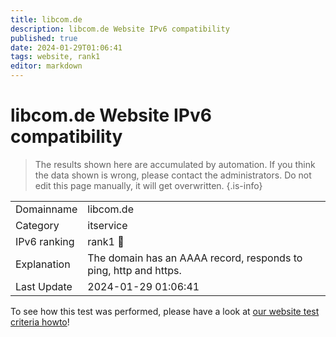 ```yaml
---
title: libcom.de
description: libcom.de Website IPv6 compatibility
published: true
date: 2024-01-29T01:06:41
tags: website, rank1
editor: markdown
---
```


# libcom.de Website IPv6 compatibility

> The results shown here are accumulated by automation. If you think the data shown is wrong, please contact the administrators. 
> Do not edit this page manually, it will get overwritten.
{.is-info}


|   |   |
| - | - |
| Domainname | libcom.de
| Category | itservice |
| IPv6 ranking | rank1 :1st_place_medal: |
| Explanation | The domain has an AAAA record, responds to ping, http and https. |
| Last Update | 2024-01-29 01:06:41 |

To see how this test was performed, please have a look at [our website test criteria howto](/howto/testcriteria/website)!

